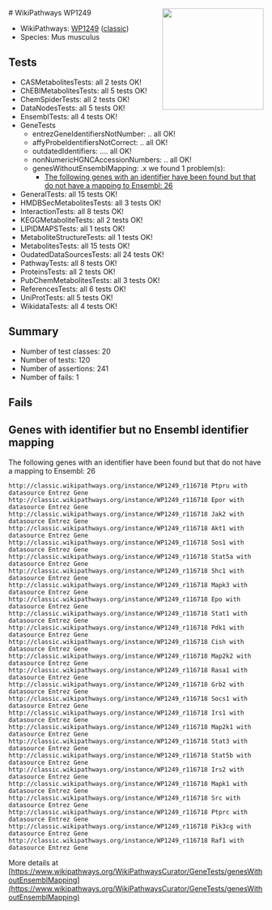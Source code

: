 <img style="float: right; width: 200px" src="https://upload.wikimedia.org/wikipedia/commons/thumb/8/83/Wplogo_with_text_500.png/640px-Wplogo_with_text_500.png" />
# WikiPathways WP1249

* WikiPathways: [WP1249](https://wikipathways.org/pathways/WP1249) ([classic](https://classic.wikipathways.org/instance/WP1249))
* Species: Mus musculus
## Tests
* CASMetabolitesTests: all 2 tests OK!
* ChEBIMetabolitesTests: all 5 tests OK!
* ChemSpiderTests: all 2 tests OK!
* DataNodesTests: all 5 tests OK!
* EnsemblTests: all 4 tests OK!
* GeneTests
    * entrezGeneIdentifiersNotNumber: .. all OK!
    * affyProbeIdentifiersNotCorrect: .. all OK!
    * outdatedIdentifiers: .... all OK!
    * nonNumericHGNCAccessionNumbers: .. all OK!
    * genesWithoutEnsemblMapping: .x we found 1 problem(s):
        * [The following genes with an identifier have been found but that do not have a mapping to Ensembl: 26](#c4e54332)
* GeneralTests: all 15 tests OK!
* HMDBSecMetabolitesTests: all 3 tests OK!
* InteractionTests: all 8 tests OK!
* KEGGMetaboliteTests: all 2 tests OK!
* LIPIDMAPSTests: all 1 tests OK!
* MetaboliteStructureTests: all 1 tests OK!
* MetabolitesTests: all 15 tests OK!
* OudatedDataSourcesTests: all 24 tests OK!
* PathwayTests: all 8 tests OK!
* ProteinsTests: all 2 tests OK!
* PubChemMetabolitesTests: all 3 tests OK!
* ReferencesTests: all 6 tests OK!
* UniProtTests: all 5 tests OK!
* WikidataTests: all 4 tests OK!


## Summary

* Number of test classes: 20
* Number of tests: 120
* Number of assertions: 241
* Number of fails: 1

## Fails

<a name="c4e54332" />

## Genes with identifier but no Ensembl identifier mapping

The following genes with an identifier have been found but that do not have a mapping to Ensembl: 26
```
http://classic.wikipathways.org/instance/WP1249_r116718 Ptpru with datasource Entrez Gene
http://classic.wikipathways.org/instance/WP1249_r116718 Epor with datasource Entrez Gene
http://classic.wikipathways.org/instance/WP1249_r116718 Jak2 with datasource Entrez Gene
http://classic.wikipathways.org/instance/WP1249_r116718 Akt1 with datasource Entrez Gene
http://classic.wikipathways.org/instance/WP1249_r116718 Sos1 with datasource Entrez Gene
http://classic.wikipathways.org/instance/WP1249_r116718 Stat5a with datasource Entrez Gene
http://classic.wikipathways.org/instance/WP1249_r116718 Shc1 with datasource Entrez Gene
http://classic.wikipathways.org/instance/WP1249_r116718 Mapk3 with datasource Entrez Gene
http://classic.wikipathways.org/instance/WP1249_r116718 Epo with datasource Entrez Gene
http://classic.wikipathways.org/instance/WP1249_r116718 Stat1 with datasource Entrez Gene
http://classic.wikipathways.org/instance/WP1249_r116718 Pdk1 with datasource Entrez Gene
http://classic.wikipathways.org/instance/WP1249_r116718 Cish with datasource Entrez Gene
http://classic.wikipathways.org/instance/WP1249_r116718 Map2k2 with datasource Entrez Gene
http://classic.wikipathways.org/instance/WP1249_r116718 Rasa1 with datasource Entrez Gene
http://classic.wikipathways.org/instance/WP1249_r116718 Grb2 with datasource Entrez Gene
http://classic.wikipathways.org/instance/WP1249_r116718 Socs1 with datasource Entrez Gene
http://classic.wikipathways.org/instance/WP1249_r116718 Irs1 with datasource Entrez Gene
http://classic.wikipathways.org/instance/WP1249_r116718 Map2k1 with datasource Entrez Gene
http://classic.wikipathways.org/instance/WP1249_r116718 Stat3 with datasource Entrez Gene
http://classic.wikipathways.org/instance/WP1249_r116718 Stat5b with datasource Entrez Gene
http://classic.wikipathways.org/instance/WP1249_r116718 Irs2 with datasource Entrez Gene
http://classic.wikipathways.org/instance/WP1249_r116718 Mapk1 with datasource Entrez Gene
http://classic.wikipathways.org/instance/WP1249_r116718 Src with datasource Entrez Gene
http://classic.wikipathways.org/instance/WP1249_r116718 Ptprc with datasource Entrez Gene
http://classic.wikipathways.org/instance/WP1249_r116718 Pik3cg with datasource Entrez Gene
http://classic.wikipathways.org/instance/WP1249_r116718 Raf1 with datasource Entrez Gene
```

More details at [https://www.wikipathways.org/WikiPathwaysCurator/GeneTests/genesWithoutEnsemblMapping](https://www.wikipathways.org/WikiPathwaysCurator/GeneTests/genesWithoutEnsemblMapping)

